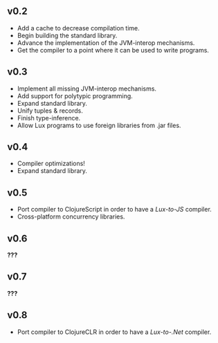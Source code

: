 ## v0.2

* Add a cache to decrease compilation time.
* Begin building the standard library.
* Advance the implementation of the JVM-interop mechanisms.
* Get the compiler to a point where it can be used to write programs.

## v0.3

* Implement all missing JVM-interop mechanisms.
* Add support for polytypic programming.
* Expand standard library.
* Unify tuples & records.
* Finish type-inference.
* Allow Lux programs to use foreign libraries from .jar files.

## v0.4

* Compiler optimizations!
* Expand standard library.

## v0.5

* Port compiler to ClojureScript in order to have a _Lux-to-JS_ compiler.
* Cross-platform concurrency libraries.

## v0.6

**???**

## v0.7

**???**

## v0.8

* Port compiler to ClojureCLR in order to have a _Lux-to-.Net_ compiler.
